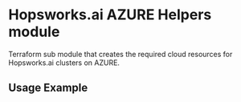 # Hopsworks.ai AZURE Helpers module

Terraform sub module that creates the required cloud resources for Hopsworks.ai clusters on AZURE.

## Usage Example 
